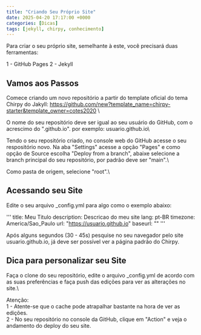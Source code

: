 ```yaml
---
title: "Criando Seu Próprio Site"
date: 2025-04-20 17:17:00 +0000
categories: [Dicas]
tags: [jekyll, chirpy, conhecimento]
---
```


Para criar o seu próprio site, semelhante à este, você precisará duas ferramentas:

1 - GitHub Pages
2 - Jekyll

## Vamos aos Passos 

Comece criando um novo repositório a partir do template oficial do tema Chirpy do Jakyll: https://github.com/new?template_name=chirpy-starter&template_owner=cotes2020 \

O nome do seu repositório deve ser igual ao seu usuário do GitHub, com o acrescimo do ".github.io". por exemplo: usuario.github.io\

Tendo o seu repositório criado, no console web do GitHub acesse o seu respositório novo. Na aba "Settings" acesse a opção "Pages" e como opção de Source escolha "Deploy from a branch", abaixe selecione a branch principal do seu repositório, por padrão deve ser "main".\

Como pasta de origem, selecione "root".\

## Acessando seu Site

Edite o seu arquivo _config.yml para algo como o exemplo abaixo:

'''
title: Meu Titulo
description: Descricao do meu site
lang: pt-BR
timezone: America/Sao_Paulo
url: "https://usuario.github.io"
baseurl: ""
'''

Após alguns segundos (30 - 45s) pesquise no seu navegador pelo site usuario.github.io, já deve ser possível ver a página padrão do Chirpy.

## Dica para personalizar seu Site 

Faça o clone do seu repositório, edite o arquivo _config.yml de acordo com as suas preferências e faça push das edições para ver as alterações no site.\

Atenção:\
1 - Atente-se que o cache pode atrapalhar bastante na hora de ver as edições.\
2 - No seu repositório no console da GitHub, clique em "Action" e veja o andamento do deploy do seu site.